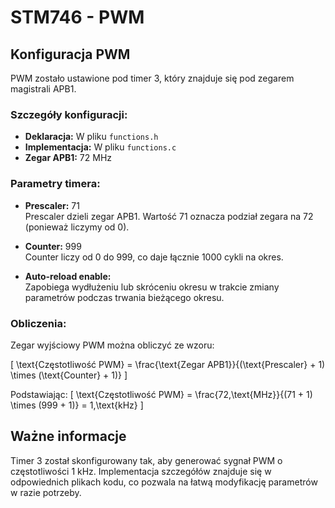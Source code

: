 # STM746 - PWM

## Konfiguracja PWM
PWM zostało ustawione pod timer 3, który znajduje się pod zegarem magistrali APB1.

### Szczegóły konfiguracji:
- **Deklaracja:** W pliku `functions.h`
- **Implementacja:** W pliku `functions.c`
- **Zegar APB1:** 72 MHz

### Parametry timera:
- **Prescaler:** 71  
  Prescaler dzieli zegar APB1. Wartość 71 oznacza podział zegara na 72 (ponieważ liczymy od 0).

- **Counter:** 999  
  Counter liczy od 0 do 999, co daje łącznie 1000 cykli na okres.

- **Auto-reload enable:**  
  Zapobiega wydłużeniu lub skróceniu okresu w trakcie zmiany parametrów podczas trwania bieżącego okresu.

### Obliczenia:
Zegar wyjściowy PWM można obliczyć ze wzoru:

\[
\text{Częstotliwość PWM} = \frac{\text{Zegar APB1}}{(\text{Prescaler} + 1) \times (\text{Counter} + 1)}
\]

Podstawiając:
\[
\text{Częstotliwość PWM} = \frac{72\,\text{MHz}}{(71 + 1) \times (999 + 1)} = 1\,\text{kHz}
\]

## Ważne informacje
Timer 3 został skonfigurowany tak, aby generować sygnał PWM o częstotliwości 1 kHz. Implementacja szczegółów znajduje się w odpowiednich plikach kodu, co pozwala na łatwą modyfikację parametrów w razie potrzeby.

